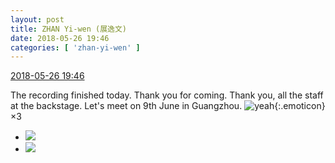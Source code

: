 ```yaml
---
layout: post
title: ZHAN Yi-wen (展逸文)
date: 2018-05-26 19:46
categories: [ 'zhan-yi-wen' ]
---
```


<div class="weibo-info">
  <a href="https://weibo.com/6108090526/GisZZALeo">2018-05-26 19:46</a>
</div>

The recording finished today. Thank you for coming. Thank you, all the staff at the backstage. Let's meet on 9th June in Guangzhou. ![yeah](https://img.t.sinajs.cn/t4/appstyle/expression/ext/normal/29/2018new_ye_org.png){:.emoticon}×3

<!-- more -->

<ul class="weibo-pic-list-1">
  <li class="weibo-pic">
    <a href="//wx3.sinaimg.cn/mw690/006FmVn8ly1frozd3ea8dj30qo0zitdo.jpg"><img src="//wx3.sinaimg.cn/thumb150/006FmVn8ly1frozd3ea8dj30qo0zitdo.jpg"/></a>
  </li>
  <li class="weibo-pic">
    <a href="//wx3.sinaimg.cn/mw690/006FmVn8ly1frozd1i8y0j30qo0zigr2.jpg"><img src="//wx3.sinaimg.cn/thumb150/006FmVn8ly1frozd1i8y0j30qo0zigr2.jpg"/></a>
  </li>
</ul>
